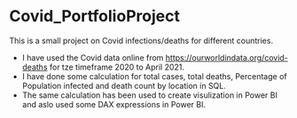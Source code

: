 # Covid_PortfolioProject

This is a small project on Covid infections/deaths for different countries.

* I have used the Covid data online  from https://ourworldindata.org/covid-deaths for tze timeframe 2020 to April 2021.
* I have done some calculation for total cases, total deaths, Percentage of Population infected and death count by location in SQL.
* The same calculation has been used to create visulization in Power BI and aslo used some DAX expressions in Power BI.

